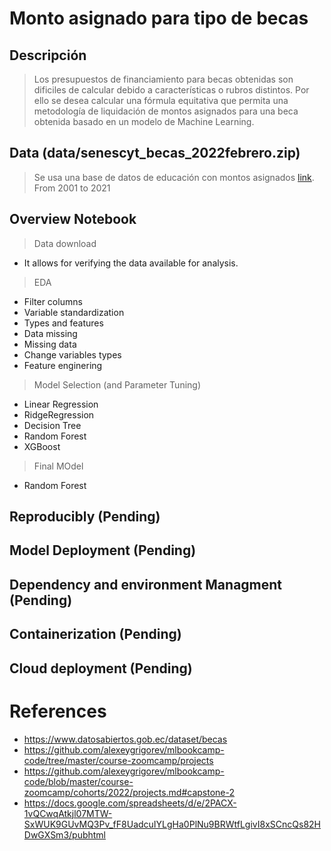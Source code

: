 # Monto asignado para tipo de becas
## Descripción
> Los presupuestos de financiamiento para becas obtenidas son dificiles de calcular debido a características o rubros distintos. Por ello se desea calcular una fórmula equitativa que permita una metodología de liquidación de montos asignados para una beca obtenida basado en un modelo de Machine Learning.


## Data (data/senescyt_becas_2022febrero.zip)
> Se usa una base de datos de educación con montos asignados [link](https://www.datosabiertos.gob.ec/group/edu).
> From 2001 to 2021 

## Overview Notebook
> Data download
- It allows for verifying the data available for analysis.
> EDA
- Filter columns
- Variable standardization
- Types and features
- Data missing
- Missing data
- Change variables types
- Feature enginering
> Model Selection (and Parameter Tuning)
- Linear Regression
- RidgeRegression
- Decision Tree
- Random Forest
- XGBoost
> Final MOdel
- Random Forest

## Reproducibly  (Pending)
## Model Deployment  (Pending)
## Dependency and environment Managment  (Pending)
## Containerization (Pending)
## Cloud deployment	 (Pending)

# References
- https://www.datosabiertos.gob.ec/dataset/becas
- https://github.com/alexeygrigorev/mlbookcamp-code/tree/master/course-zoomcamp/projects
- https://github.com/alexeygrigorev/mlbookcamp-code/blob/master/course-zoomcamp/cohorts/2022/projects.md#capstone-2
- https://docs.google.com/spreadsheets/d/e/2PACX-1vQCwqAtkjl07MTW-SxWUK9GUvMQ3Pv_fF8UadcuIYLgHa0PlNu9BRWtfLgivI8xSCncQs82HDwGXSm3/pubhtml
